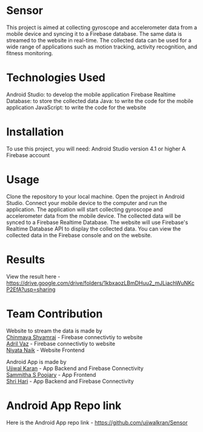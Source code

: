# Sensor
This project is aimed at collecting gyroscope and accelerometer data from a mobile device and syncing it to a Firebase database. The same data is streamed to the website in real-time.
The collected data can be used for a wide range of applications such as motion tracking, activity recognition, and fitness monitoring.

# Technologies Used
Android Studio: to develop the mobile application
Firebase Realtime Database: to store the collected data
Java: to write the code for the mobile application
JavaScript: to write the code for the website

# Installation
To use this project, you will need:
Android Studio version 4.1 or higher
A Firebase account

# Usage
Clone the repository to your local machine.
Open the project in Android Studio.
Connect your mobile device to the computer and run the application.
The application will start collecting gyroscope and accelerometer data from the mobile device.
The collected data will be synced to a Firebase Realtime Database.
The website will use Firebase's Realtime Database API to display the collected data.
You can view the collected data in the Firebase console and on the website.

# Results
 View the result here - https://drive.google.com/drive/folders/1kbxaozLBmDHuu2_mJLiachWuNKcP2EfA?usp=sharing
 
 # Team Contribution
 Website to stream the data is made by <br>
 [Chinmaya Shyamraj](https://github.com/ChinmayaShyamaraj) - Firebase connectivtiy to website <br>
 [Adril Vaz](https://github.com/adril27) - Firebase connectivtiy to website <br>
 [Niyata Naik](https://github.com/NiyataNaik) - Website Frontend <br>

Android App is made by <br>
[Ujjwal Karan](https://github.com/ujjwalkran) - App Backend and Firebase Connectivity <br>
[Sammitha S Poojary](https://github.com/SammithaS) - App Frontend <br>
[Shri Hari](https://github.com/Shri243) - App Backend and Firebase Connectivity <br>

# Android App Repo link
Here is the Android App repo link - https://github.com/ujjwalkran/Sensor
 
